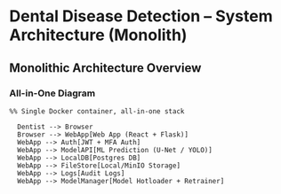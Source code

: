 # Dental Disease Detection – System Architecture (Monolith)

## Monolithic Architecture Overview

### All-in-One Diagram
```mermaid
%% Single Docker container, all-in-one stack

  Dentist --> Browser
  Browser --> WebApp[Web App (React + Flask)]
  WebApp --> Auth[JWT + MFA Auth]
  WebApp --> ModelAPI[ML Prediction (U‑Net / YOLO)]
  WebApp --> LocalDB[Postgres DB]
  WebApp --> FileStore[Local/MinIO Storage]
  WebApp --> Logs[Audit Logs]
  WebApp --> ModelManager[Model Hotloader + Retrainer]
```
